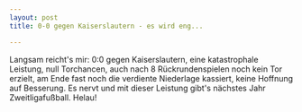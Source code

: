 ```yaml
---
layout: post
title: 0-0 gegen Kaiserslautern - es wird eng...

---
```


Langsam reicht's mir: 0:0 gegen Kaiserslautern, eine katastrophale Leistung, null Torchancen, auch nach 8 Rückrundenspielen noch kein Tor erzielt, am Ende fast noch die verdiente Niederlage kassiert, keine Hoffnung auf Besserung. Es nervt und mit dieser Leistung gibt's nächstes Jahr Zweitligafußball. Helau!


